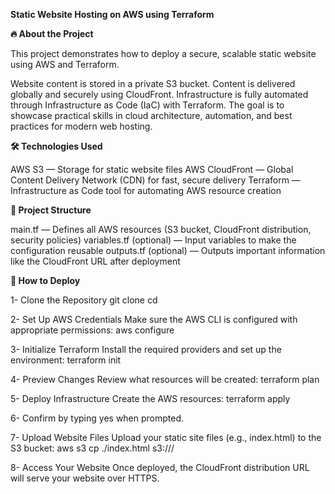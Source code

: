 **Static Website Hosting on AWS using Terraform**

**🔥 About the Project**

This project demonstrates how to deploy a secure, scalable static website using AWS and Terraform.

Website content is stored in a private S3 bucket.
Content is delivered globally and securely using CloudFront.
Infrastructure is fully automated through Infrastructure as Code (IaC) with Terraform.
The goal is to showcase practical skills in cloud architecture, automation, and best practices for modern web hosting.

**🛠 Technologies Used**

AWS S3 — Storage for static website files
AWS CloudFront — Global Content Delivery Network (CDN) for fast, secure delivery
Terraform — Infrastructure as Code tool for automating AWS resource creation

**📂 Project Structure**

main.tf — Defines all AWS resources (S3 bucket, CloudFront distribution, security policies)
variables.tf (optional) — Input variables to make the configuration reusable
outputs.tf (optional) — Outputs important information like the CloudFront URL after deployment

**🚀 How to Deploy**

1- Clone the Repository
    git clone <your-repo-url>
    cd <your-project-folder>

2- Set Up AWS Credentials Make sure the AWS CLI is configured with appropriate permissions:
    aws configure
    
3- Initialize Terraform Install the required providers and set up the environment:
    terraform init
    
4- Preview Changes Review what resources will be created:
    terraform plan
    
5- Deploy Infrastructure Create the AWS resources:
    terraform apply
    
6- Confirm by typing yes when prompted.

7- Upload Website Files Upload your static site files (e.g., index.html) to the S3 bucket:
    aws s3 cp ./index.html s3://<your-s3-bucket-name>/
    
8- Access Your Website Once deployed, the CloudFront distribution URL will serve your website over HTTPS.

